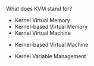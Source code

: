 What does KVM stand for?

* Kernel Virtual Memory
* Kernel-based Virtual Memory
* Kernel Virtual Machine
+ Kernel-based Virtual Machine
* Kernel Variable Management
